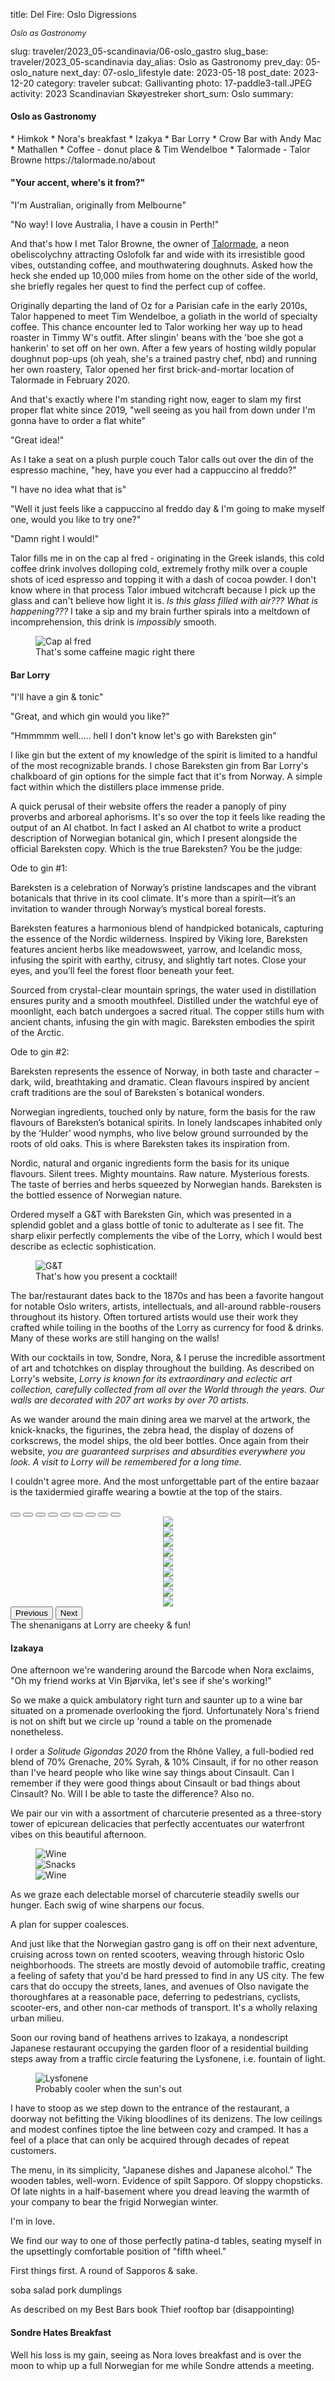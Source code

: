 title: Del Fire: Oslo Digressions<p style="font-size:90%; font-style:italic;">Oslo as Gastronomy</p>
slug: traveler/2023_05-scandinavia/06-oslo_gastro
slug_base: traveler/2023_05-scandinavia
day_alias: Oslo as Gastronomy
prev_day: 05-oslo_nature
next_day: 07-oslo_lifestyle
date: 2023-05-18
post_date: 2023-12-20
category: traveler
subcat: Gallivanting
photo: 17-paddle3-tall.JPEG
activity: 2023 Scandinavian Sk&oslash;yestreker
short_sum: Oslo
summary: 


<h4 class="article-subheader">Oslo as Gastronomy</h4>
* Himkok
* Nora's breakfast
* Izakya
* Bar Lorry
* Crow Bar with Andy Mac
* Mathallen
* Coffee - donut place & Tim Wendelboe
	* Talormade - Talor Browne https://talormade.no/about

<h4 class="article-subheader">"Your accent, where's it from?"</h4>

"I'm Australian, originally from Melbourne"

"No way! I love Australia, I have a cousin in Perth!"

And that's how I met Talor Browne, the owner of
<a href="https://talormade.no/" target="_blank" rel="noopener noreferrer">Talormade</a>,
a neon obeliscolychny attracting Oslofolk far and wide with its irresistible
good vibes, outstanding coffee, and mouthwatering doughnuts. Asked
how the heck she ended up 10,000 miles from home on the other side of the world,
she briefly regales her quest to find the perfect cup of coffee.

Originally departing the land of Oz for a Parisian cafe in the early 2010s,
Talor happened to meet Tim Wendelboe, a goliath in the world of specialty coffee.
This chance encounter led to Talor working her way up to head roaster in Timmy W's
outfit. After slingin' beans with the 'boe she got a hankerin' to set off on
her own. After a few years of hosting wildly popular doughnut pop-ups (oh yeah, 
she's a trained pastry chef, nbd) and running her own roastery, Talor opened her
first brick-and-mortar location of Talormade in February 2020.

And that's exactly where I'm standing right now, eager to slam my first proper
flat white since 2019, "well seeing as you hail from down under I'm
gonna have to order a flat white"

"Great idea!"

As I take a seat on a plush purple couch Talor calls out over the din of the
espresso machine, "hey, have you ever had a cappuccino al freddo?"

"I have no idea what that is"

"Well it just feels like a cappuccino al freddo day & I'm going to make myself
one, would you like to try one?"

"Damn right I would!"

Talor fills me in on the cap al fred - originating in the Greek islands, this
cold coffee drink involves dolloping cold, extremely frothy milk over a couple
shots of iced espresso and topping it with a dash of cocoa powder. I don't
know where in that process Talor imbued witchcraft because I pick up the glass
and can't believe how light it is. *Is this glass filled with air??? What is
happening???* I take a sip and my brain further spirals into a meltdown of
incomprehension, this drink is *impossibly* smooth.

<figure class="figure">
		<img class="figure-img img-fluid mt-2 rounded" src="/theme/images/traveler/2023_05-scandinavia/oslo-freddo.jpeg" alt="Cap al fred">
  <figcaption class="figure-caption">That's some caffeine magic right there</figcaption>
</figure>

<h4 class="article-subheader" id="lorry">Bar Lorry</h4>
"I'll have a gin & tonic"

"Great, and which gin would you like?"

"Hmmmmm well..... hell I don't know let's go with Bareksten gin"

I like gin but the extent of my knowledge of
the spirit is limited to a handful of the most recognizable brands. I chose
Bareksten gin from Bar Lorry's chalkboard of gin options for the simple
fact that it's from Norway. A simple fact within which the distillers place
immense pride.

A quick perusal of their website offers the reader a panoply of piny proverbs
and arboreal aphorisms. It's so over the top it feels like reading the output
of an AI chatbot. In fact I asked an AI chatbot to
write a product description of Norwegian botanical gin, which I present
alongside the official Bareksten copy. Which is the true Bareksten? You be the
judge:

Ode to gin \#1:

<div class="block-quote">
<p>
Bareksten is a celebration of Norway’s pristine landscapes and the
vibrant botanicals that thrive in its cool climate. It's more than a
spirit—it’s an invitation to wander through Norway’s mystical boreal forests.
</p>
<p>
Bareksten features a harmonious blend of handpicked botanicals, capturing the
essence of the Nordic wilderness. Inspired by Viking lore, Bareksten
features ancient herbs like meadowsweet, yarrow, and Icelandic moss, infusing
the spirit with earthy, citrusy, and slightly tart notes. Close your eyes, and
you’ll feel the forest floor beneath your feet.
</p>
<p>
Sourced from crystal-clear mountain springs, the water used in distillation
ensures purity and a smooth mouthfeel. Distilled under the watchful eye of
moonlight, each batch undergoes a sacred ritual. The copper stills hum with
ancient chants, infusing the gin with magic. Bareksten embodies the spirit of
the Arctic.
</p>
</div>

Ode to gin \#2:

<div class="block-quote">
<p>
Bareksten represents the essence of Norway, in both taste and character – dark,
wild, breathtaking and dramatic. Clean flavours inspired by ancient craft
traditions are the soul of Bareksten`s botanical wonders.
</p>
<p>
Norwegian ingredients, touched only by nature, form the basis for the raw
flavours of Bareksten’s botanical spirits. In lonely landscapes inhabited only
by the ‘Hulder’ wood nymphs, who live below ground surrounded by the roots of
old oaks. This is where Bareksten takes its inspiration from.
</p>
<p>
Nordic, natural and organic ingredients form the basis for its unique flavours.
Silent trees. Mighty mountains. Raw nature. Mysterious forests. The taste of
berries and herbs squeezed by Norwegian hands. Bareksten is the bottled essence
of Norwegian nature.
</p>
</div>

Ordered myself a G&T with Bareksten Gin, which was presented in a
splendid goblet and a glass bottle of tonic to adulterate as I see fit. The
sharp elixir perfectly complements the vibe of the Lorry, which I would best
describe as eclectic sophistication.

<figure class="figure">
		<img class="figure-img img-fluid mt-2 rounded" src="/theme/images/traveler/2023_05-scandinavia/oslo-g&t.JPEG" alt="G&T">
  <figcaption class="figure-caption">That's how you present a cocktail!</figcaption>
</figure>

The bar/restaurant dates back to the 1870s and has been a favorite hangout for
notable Oslo writers, artists, intellectuals, and all-around rabble-rousers
throughout its history. Often
tortured artists would use their work they crafted while toiling in the booths
of the Lorry as currency for food & drinks. Many of these works are still
hanging on the walls!

With our cocktails in tow, Sondre, Nora, & I peruse the incredible assortment of
art and tchotchkes on display throughout the building. As described on Lorry's
website, *Lorry is known for its extraordinary and eclectic art collection,
carefully collected from all over the World through the years. Our walls are
decorated with 207 art works by over 70 artists.*

As we wander around the main dining area we marvel at the artwork, the
knick-knacks, the figurines, the zebra head, the display of dozens of
corkscrews, the model ships, the old beer bottles. Once again from their website,
*you are guaranteed surprises and absurdities everywhere you look. A visit to
Lorry will be remembered for a long time.*

I couldn't agree more. And the most unforgettable part of the entire bazaar is
the taxidermied giraffe wearing a bowtie at the top of the stairs.

<div id="lorryCarousel" class="carousel carousel-traveler slide" data-bs-ride="carousel" data-bs-interval="3000">
  <div class="carousel-indicators">
    <button type="button" data-bs-target="#lorryCarousel" data-bs-slide-to="0" class="active" aria-current="true" aria-label="Slide 1"></button>
    <button type="button" data-bs-target="#lorryCarousel" data-bs-slide-to="1" aria-label="Slide 2"></button>
    <button type="button" data-bs-target="#lorryCarousel" data-bs-slide-to="2" aria-label="Slide 3"></button>
    <button type="button" data-bs-target="#lorryCarousel" data-bs-slide-to="3" aria-label="Slide 4"></button>
    <button type="button" data-bs-target="#lorryCarousel" data-bs-slide-to="4" aria-label="Slide 5"></button>
    <button type="button" data-bs-target="#lorryCarousel" data-bs-slide-to="5" aria-label="Slide 6"></button>
    <button type="button" data-bs-target="#lorryCarousel" data-bs-slide-to="6" aria-label="Slide 7"></button>
    <button type="button" data-bs-target="#lorryCarousel" data-bs-slide-to="7" aria-label="Slide 8"></button>
    <button type="button" data-bs-target="#lorryCarousel" data-bs-slide-to="8" aria-label="Slide 9"></button>
  </div>
  <div class="carousel-inner" style="text-align:center;">
    <div class="carousel-item active">
      <img src="/theme/images/traveler/2023_05-scandinavia/oslo-lorry1.JPEG">
    </div>
    <div class="carousel-item">
      <img src="/theme/images/traveler/2023_05-scandinavia/oslo-lorry2.JPEG">
    </div>
    <div class="carousel-item">
      <img src="/theme/images/traveler/2023_05-scandinavia/oslo-lorry3.JPEG">
    </div>
    <div class="carousel-item">
      <img src="/theme/images/traveler/2023_05-scandinavia/oslo-lorry4.JPEG">
    </div>
    <div class="carousel-item">
      <img src="/theme/images/traveler/2023_05-scandinavia/oslo-lorry5.JPEG">
    </div>
    <div class="carousel-item">
      <img src="/theme/images/traveler/2023_05-scandinavia/oslo-lorry6.JPEG">
    </div>
    <div class="carousel-item">
      <img src="/theme/images/traveler/2023_05-scandinavia/oslo-lorry7.JPEG">
    </div>
    <div class="carousel-item">
      <img src="/theme/images/traveler/2023_05-scandinavia/oslo-lorry8.JPEG">
    </div>
    <div class="carousel-item">
      <img src="/theme/images/traveler/2023_05-scandinavia/oslo-lorry9.JPEG">
    </div>
  </div>
  <button class="carousel-control-prev" type="button" data-bs-target="#lorryCarousel" data-bs-slide="prev">
    <span class="carousel-control-prev-icon" aria-hidden="true"></span>
    <span class="sr-only">Previous</span>
  </button>
  <button class="carousel-control-next" type="button" data-bs-target="#lorryCarousel" data-bs-slide="next">
    <span class="carousel-control-next-icon" aria-hidden="true"></span>
    <span class="sr-only">Next</span>
  </button>
<figcaption class="figure-caption text-start bg-body">The shenanigans at Lorry
are cheeky & fun!</figcaption>
</div>

<h4 class="article-subheader">Izakaya</h4>
One afternoon we're wandering around the Barcode when Nora exclaims, "Oh my
friend works at Vin Bj&oslash;rvika, let's see if she's working!"

So we make a quick ambulatory right turn and saunter up to a wine bar situated
on a promenade overlooking the fjord. Unfortunately Nora's friend is not on
shift but we circle up 'round a table on the promenade nonetheless.

I order a *Solitude Gigondas 2020* from the Rh&ocirc;ne Valley, a full-bodied
red blend of 70% Grenache, 20% Syrah, & 10% Cinsault, if for no other reason
than I've heard people who like wine say things about Cinsault. Can I remember
if they were good things about Cinsault or bad things about Cinsault? No. Will
I be able to taste the difference? Also no.

We pair our vin with a assortment of charcuterie presented as a three-story
tower of epicurean delicacies that perfectly accentuates our waterfront vibes
on this beautiful afternoon.

<figure class="figure">
  <div class="row">
    <div class="col-6">
      <img class="figure-img img-fluid mt-2 rounded" src="/theme/images/traveler/2023_05-scandinavia/oslo-wine1.JPEG" alt="Wine">
    </div>
    <div class="col-6">
      <img class="figure-img img-fluid mt-2 rounded" src="/theme/images/traveler/2023_05-scandinavia/oslo-wine2.JPEG" alt="Snacks">
    </div>
  </div>
  <div class="row">
      <img class="figure-img img-fluid mt-2 rounded" src="/theme/images/traveler/2023_05-scandinavia/oslo-wine3.JPEG" alt="Wine">
</figure>

As we graze each delectable morsel of charcuterie steadily swells our hunger.
Each swig of wine sharpens our focus.

A plan for supper coalesces.

And just like that the Norwegian gastro gang is off on their next adventure,
cruising across town on rented scooters, weaving through historic Oslo
neighborhoods. The streets are mostly devoid of automobile traffic, creating a
feeling of safety that you'd be hard pressed to find in any US city. The few
cars that do occupy the streets, lanes, and avenues of Olso navigate the
thoroughfares at a reasonable pace, deferring to pedestrians, cyclists,
scooter-ers, and other non-car methods of transport. It's a wholly relaxing
urban milieu.

Soon our roving band of heathens arrives to Izakaya, a nondescript Japanese
restaurant occupying the garden floor of a residential building steps away
from a traffic circle featuring the Lysfonene, i.e. fountain of light.

<figure class="figure container">
		<img class="figure-img img-fluid mt-2 rounded" src="/theme/images/traveler/2023_05-scandinavia/oslo-lysfonene.JPEG" alt="Lysfonene">
  <figcaption class="figure-caption">Probably cooler when the sun's out</figcaption>
</figure>

I have to stoop as we step down to the entrance of the restaurant, a doorway
not befitting the Viking bloodlines of its denizens. The low ceilings and
modest confines tiptoe the line between cozy and cramped. It has a feel of a
place that can only be acquired through decades of repeat customers.

The menu, in its simplicity, "Japanese dishes and Japanese alcohol."
The wooden tables, well-worn. Evidence of spilt Sapporo. Of sloppy chopsticks.
Of late nights in a half-basement where you dread leaving the warmth of your
company to bear the frigid Norwegian winter. 

I'm in love.

We find our way to one of those perfectly patina-d tables, seating myself in the
upsettingly comfortable position of "fifth wheel."

First things first. A round of Sapporos & sake.

soba salad
pork dumplings


As described on my Best Bars book
Thief rooftop bar (disappointing)

<h4 class="article-subheader">Sondre Hates Breakfast</h4>
Well his loss is my gain, seeing as Nora loves breakfast and is over the moon to
whip up a full Norwegian for me while Sondre attends a meeting.
